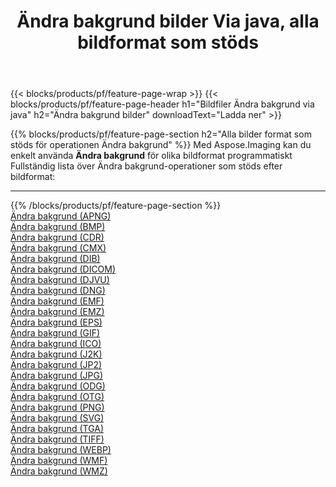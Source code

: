 ﻿---
title: Ändra bakgrund bilder Via java, alla bildformat som stöds 
weight: 3920
url: /sv/java/change-background 
lang: sv
langdirlevel: 2
locales: zh-hans,ja,it,ru,de,es,fr,nl,id,lt,pl,pt,vi,tr,ko,zh-hant,ar,hi,th,sv,cs,uk,he
description: Med Aspose.Imaging kan du enkelt Ändra bakgrund bilder via java
---

{{< blocks/products/pf/feature-page-wrap >}}
{{< blocks/products/pf/feature-page-header h1="Bildfiler Ändra bakgrund via java" h2="Ändra bakgrund bilder" downloadText="Ladda ner" >}}


{{% blocks/products/pf/feature-page-section  h2="Alla bilder format som stöds för operationen Ändra bakgrund" %}}
Med Aspose.Imaging kan du enkelt använda **Ändra bakgrund** för olika bildformat programmatiskt
<br/>
Fullständig lista över Ändra bakgrund-operationer som stöds efter bildformat:
<hr/>
{{% /blocks/products/pf/feature-page-section %}}
<div class="container-fluid productfamilypage bg-gray">
    <div class="convertypes bg-gray agp-content section">
        <div class="container">
		<div class="row other-converters">
		    <div class='col-md-2 other-converter remove-lp remove-rp'><a href="/imaging/sv/java/change-background/apng" >Ändra bakgrund (APNG)</a></div><div class='col-md-2 other-converter remove-lp remove-rp'><a href="/imaging/sv/java/change-background/bmp" >Ändra bakgrund (BMP)</a></div><div class='col-md-2 other-converter remove-lp remove-rp'><a href="/imaging/sv/java/change-background/cdr" >Ändra bakgrund (CDR)</a></div><div class='col-md-2 other-converter remove-lp remove-rp'><a href="/imaging/sv/java/change-background/cmx" >Ändra bakgrund (CMX)</a></div><div class='col-md-2 other-converter remove-lp remove-rp'><a href="/imaging/sv/java/change-background/dib" >Ändra bakgrund (DIB)</a></div><div class='col-md-2 other-converter remove-lp remove-rp'><a href="/imaging/sv/java/change-background/dicom" >Ändra bakgrund (DICOM)</a></div><div class='col-md-2 other-converter remove-lp remove-rp'><a href="/imaging/sv/java/change-background/djvu" >Ändra bakgrund (DJVU)</a></div><div class='col-md-2 other-converter remove-lp remove-rp'><a href="/imaging/sv/java/change-background/dng" >Ändra bakgrund (DNG)</a></div><div class='col-md-2 other-converter remove-lp remove-rp'><a href="/imaging/sv/java/change-background/emf" >Ändra bakgrund (EMF)</a></div><div class='col-md-2 other-converter remove-lp remove-rp'><a href="/imaging/sv/java/change-background/emz" >Ändra bakgrund (EMZ)</a></div><div class='col-md-2 other-converter remove-lp remove-rp'><a href="/imaging/sv/java/change-background/eps" >Ändra bakgrund (EPS)</a></div><div class='col-md-2 other-converter remove-lp remove-rp'><a href="/imaging/sv/java/change-background/gif" >Ändra bakgrund (GIF)</a></div><div class='col-md-2 other-converter remove-lp remove-rp'><a href="/imaging/sv/java/change-background/ico" >Ändra bakgrund (ICO)</a></div><div class='col-md-2 other-converter remove-lp remove-rp'><a href="/imaging/sv/java/change-background/j2k" >Ändra bakgrund (J2K)</a></div><div class='col-md-2 other-converter remove-lp remove-rp'><a href="/imaging/sv/java/change-background/jp2" >Ändra bakgrund (JP2)</a></div><div class='col-md-2 other-converter remove-lp remove-rp'><a href="/imaging/sv/java/change-background/jpg" >Ändra bakgrund (JPG)</a></div><div class='col-md-2 other-converter remove-lp remove-rp'><a href="/imaging/sv/java/change-background/odg" >Ändra bakgrund (ODG)</a></div><div class='col-md-2 other-converter remove-lp remove-rp'><a href="/imaging/sv/java/change-background/otg" >Ändra bakgrund (OTG)</a></div><div class='col-md-2 other-converter remove-lp remove-rp'><a href="/imaging/sv/java/change-background/png" >Ändra bakgrund (PNG)</a></div><div class='col-md-2 other-converter remove-lp remove-rp'><a href="/imaging/sv/java/change-background/svg" >Ändra bakgrund (SVG)</a></div><div class='col-md-2 other-converter remove-lp remove-rp'><a href="/imaging/sv/java/change-background/tga" >Ändra bakgrund (TGA)</a></div><div class='col-md-2 other-converter remove-lp remove-rp'><a href="/imaging/sv/java/change-background/tiff" >Ändra bakgrund (TIFF)</a></div><div class='col-md-2 other-converter remove-lp remove-rp'><a href="/imaging/sv/java/change-background/webp" >Ändra bakgrund (WEBP)</a></div><div class='col-md-2 other-converter remove-lp remove-rp'><a href="/imaging/sv/java/change-background/wmf" >Ändra bakgrund (WMF)</a></div><div class='col-md-2 other-converter remove-lp remove-rp'><a href="/imaging/sv/java/change-background/wmz" >Ändra bakgrund (WMZ)</a></div>
                </div>
        </div>
    </div>
</div>
<br/>


